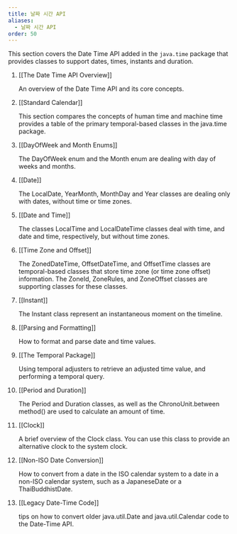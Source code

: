 ```yaml
---
title: 날짜 시간 API
aliases:
  - 날짜 시간 API
order: 50
---
```

This section covers the Date Time API added in the `java.time` package that provides classes to support dates, times, instants and duration.

  

1. [[The Date Time API Overview]]  
    
    An overview of the Date Time API and its core concepts.
    
2. [[Standard Calendar]]  
    
    This section compares the concepts of human time and machine time provides a table of the primary temporal-based classes in the java.time package.
    
3. [[DayOfWeek and Month Enums]]  
    
    The DayOfWeek enum and the Month enum are dealing with day of weeks and months.
    
4. [[Date]]  
    
    The LocalDate, YearMonth, MonthDay and Year classes are dealing only with dates, without time or time zones.
    
5. [[Date and Time]]  
    
    The classes LocalTime and LocalDateTime classes deal with time, and date and time, respectively, but without time zones.
    
6. [[Time Zone and Offset]]  
    
    The ZonedDateTime, OffsetDateTime, and OffsetTime classes are temporal-based classes that store time zone (or time zone offset) information. The ZoneId, ZoneRules, and ZoneOffset classes are supporting classes for these classes.
    
7. [[Instant]]  
    
    The Instant class represent an instantaneous moment on the timeline.
    
8. [[Parsing and Formatting]]  
    
    How to format and parse date and time values.
    
9. [[The Temporal Package]]  
    
    Using temporal adjusters to retrieve an adjusted time value, and performing a temporal query.
    
10. [[Period and Duration]]  
    
    The Period and Duration classes, as well as the ChronoUnit.between method() are used to calculate an amount of time.
    
11. [[Clock]]  
    
    A brief overview of the Clock class. You can use this class to provide an alternative clock to the system clock.
    
12. [[Non-ISO Date Conversion]]  
    
    How to convert from a date in the ISO calendar system to a date in a non-ISO calendar system, such as a JapaneseDate or a ThaiBuddhistDate.
    
13. [[Legacy Date-Time Code]]  
    
    tips on how to convert older java.util.Date and java.util.Calendar code to the Date-Time API.